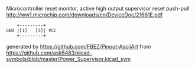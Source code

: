 Microcontroller reset monitor, active high output
supervisor reset push-pull
http://ww1.microchip.com/downloads/en/DeviceDoc/21661E.pdf


	    +---------+
	GND |[1]   [3]| VCC
	    +---------+


generated by https://github.com/FBEZ/Pinout-AsciiArt from https://github.com/ask6483/kicad-symbols/blob/master/Power_Supervisor.kicad_sym